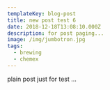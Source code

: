 ```yaml
---
templateKey: blog-post
title: new post test 6
date: 2018-12-18T13:08:10.000Z
description: for post paging...
image: /img/jumbotron.jpg
tags:
  - brewing
  - chemex
---
```


plain post just for test ...

